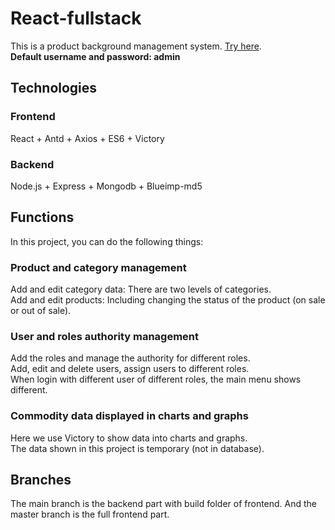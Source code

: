 # React-fullstack
This is a product background management system. 
[Try here](https://react-background-management.herokuapp.com).\
**Default username and password: admin**

## Technologies

### Frontend
React + Antd + Axios + ES6 + Victory

### Backend
Node.js + Express + Mongodb + Blueimp-md5

## Functions

In this project, you can do the following things:

### Product and category management

Add and edit category data: There are two levels of categories.\
Add and edit products: Including changing the status of the product (on sale or out of sale).

### User and roles authority management

Add the roles and manage the authority for different roles.\
Add, edit and delete users, assign users to different roles.\
When login with different user of different roles, the main menu shows different.

### Commodity data displayed in charts and graphs

Here we use Victory to show data into charts and graphs.\
The data shown in this project is temporary (not in database).


## Branches
The main branch is the backend part with build folder of frontend. And the master branch is the full frontend part.

